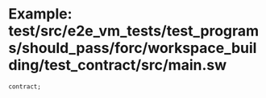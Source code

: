 # Example: test/src/e2e_vm_tests/test_programs/should_pass/forc/workspace_building/test_contract/src/main.sw

```sway
contract;

```
